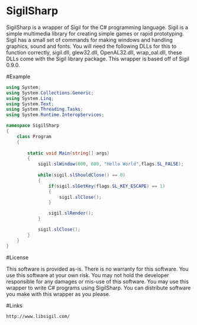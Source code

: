 # SigilSharp

SigilSharp is a wrapper of Sigil for the C# programming language. Sigil is a simple multimedia library for creating simple games or rapid prototyping. Sigil has a small set of commands for making windows and handling graphics, sound and fonts. You will need the following DLLs for this to function correctly, sigil.dll, glew32.dll, OpenAL32.dll, wrap_oal.dll, these DLLs come with the Sigil library package. This wrapper is based off of Sigil 0.9.0.


#Example
```C#
using System;
using System.Collections.Generic;
using System.Linq;
using System.Text;
using System.Threading.Tasks;
using System.Runtime.InteropServices;

namespace SigilSharp
{
    class Program 
    {
       
        static void Main(string[] args)
        {
            sigil.slWindow(800, 600, "Hello World",flags.SL_FALSE);
            
            while(sigil.slShouldClose() == 0)
            {
                if(sigil.slGetKey(flags.SL_KEY_ESCAPE) == 1)
                {
                    sigil.slClose();
                }

                sigil.slRender();
            }

            sigil.slClose();
        }
    }
}

```


#License

This software is provided as-is. There is no warranty for this software. You use this software at your
own risk. You may not hold the developer responsible for any damages or mis-use
of this software. You may use this wrapper to write C# programs using SigilSharp. You can distribute software you make with this wrapper as you please. 


#Links
```
http://www.libsigil.com/
```
